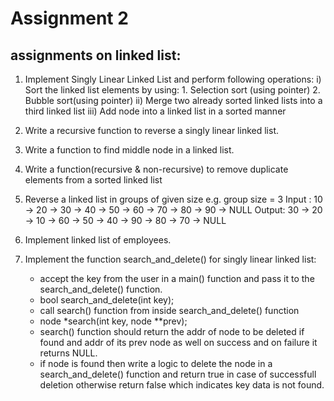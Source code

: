 # Assignment 2

assignments on linked list:
---------------------------
1. Implement Singly Linear Linked List and perform following operations:
	i) Sort the linked list elements by using:
		1. Selection sort (using pointer)
		2. Bubble sort(using pointer)
	ii) Merge two already sorted linked lists into a third linked list
	iii) Add node into a linked list in a sorted manner
	
2. Write a recursive function to reverse a singly linear linked list.
3. Write a function to find middle node in a linked list.
4. Write a function(recursive & non-recursive) to remove duplicate elements from a sorted linked list
5. Reverse a linked list in groups of given size
	e.g. group size = 3
	Input : 10 -> 20 -> 30 -> 40 -> 50 -> 60 -> 70 -> 80 -> 90 -> NULL
	Output: 30 -> 20 -> 10 -> 60 -> 50 -> 40 -> 90 -> 80 -> 70 -> NULL
	
6. Implement linked list of employees.
7. Implement the function search_and_delete() for singly linear linked list:
	- accept the key from the user in a main() function and pass it to the
	search_and_delete()
	function.
	- bool search_and_delete(int key);
	- call search() function from inside search_and_delete() function
	- node *search(int key, node **prev);
	- search() function should return the addr of node to be deleted if found and addr
	of its prev node as well on success and on failure it returns NULL.
	- if node is found then write a logic to delete the node in a search_and_delete()
	function and return true in case of successfull deletion otherwise return false
	which indicates key data is not found.
